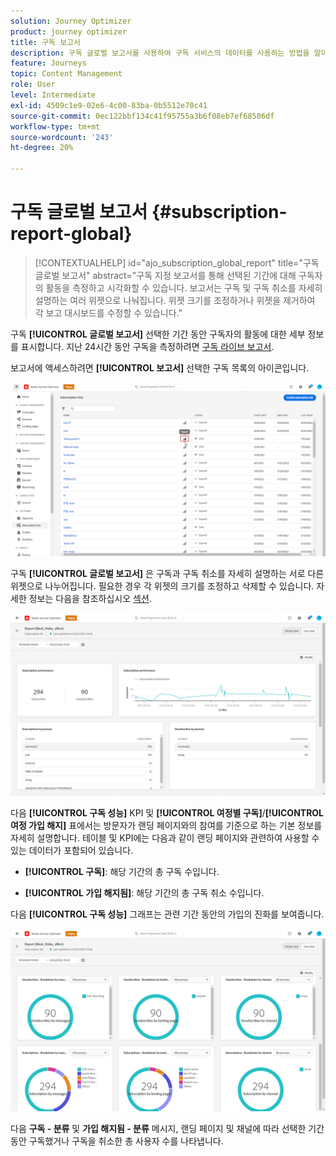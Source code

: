```yaml
---
solution: Journey Optimizer
product: journey optimizer
title: 구독 보고서
description: 구독 글로벌 보고서를 사용하여 구독 서비스의 데이터를 사용하는 방법을 알아봅니다
feature: Journeys
topic: Content Management
role: User
level: Intermediate
exl-id: 4509c1e9-02e6-4c00-83ba-0b5512e70c41
source-git-commit: 0ec122bbf134c41f95755a3b6f08eb7ef68506df
workflow-type: tm+mt
source-wordcount: '243'
ht-degree: 20%

---
```


# 구독 글로벌 보고서 {#subscription-report-global}

>[!CONTEXTUALHELP]
>id="ajo_subscription_global_report"
>title="구독 글로벌 보고서"
>abstract="구독 지정 보고서를 통해 선택된 기간에 대해 구독자의 활동을 측정하고 시각화할 수 있습니다. 보고서는 구독 및 구독 취소를 자세히 설명하는 여러 위젯으로 나눠집니다. 위젯 크기를 조정하거나 위젯을 제거하여 각 보고 대시보드를 수정할 수 있습니다."

구독 **[!UICONTROL 글로벌 보고서]** 선택한 기간 동안 구독자의 활동에 대한 세부 정보를 표시합니다. 지난 24시간 동안 구독을 측정하려면 [구독 라이브 보고서](subscription-report-live.md).

보고서에 액세스하려면 **[!UICONTROL 보고서]** 선택한 구독 목록의 아이콘입니다.

![](assets/subscription_report_7.png)

구독 **[!UICONTROL 글로벌 보고서]** 은 구독과 구독 취소를 자세히 설명하는 서로 다른 위젯으로 나누어집니다. 필요한 경우 각 위젯의 크기를 조정하고 삭제할 수 있습니다. 자세한 정보는 다음을 참조하십시오 [섹션](global-report.md).

![](assets/subscription_report_1.png)

다음 **[!UICONTROL 구독 성능]** KPI 및 **[!UICONTROL 여정별 구독]**/**[!UICONTROL 여정 가입 해지]** 표에서는 방문자가 랜딩 페이지와의 참여를 기준으로 하는 기본 정보를 자세히 설명합니다. 테이블 및 KPI에는 다음과 같이 랜딩 페이지와 관련하여 사용할 수 있는 데이터가 포함되어 있습니다.

* **[!UICONTROL 구독]**: 해당 기간의 총 구독 수입니다.

* **[!UICONTROL 가입 해지됨]**: 해당 기간의 총 구독 취소 수입니다.

다음 **[!UICONTROL 구독 성능]** 그래프는 관련 기간 동안의 가입의 진화를 보여줍니다.

![](assets/subscription_report_2.png)

다음 **구독 - 분류** 및 **가입 해지됨 - 분류** 메시지, 랜딩 페이지 및 채널에 따라 선택한 기간 동안 구독했거나 구독을 취소한 총 사용자 수를 나타냅니다.
